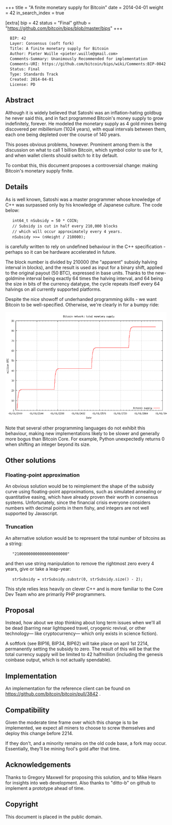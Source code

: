 +++
title = "A finite monetary supply for Bitcoin"
date = 2014-04-01
weight = 42
in_search_index = true

[extra]
bip = 42
status = "Final"
github = "https://github.com/bitcoin/bips/blob/master/bips"
+++

      BIP: 42
      Layer: Consensus (soft fork)
      Title: A finite monetary supply for Bitcoin
      Author: Pieter Wuille <pieter.wuille@gmail.com>
      Comments-Summary: Unanimously Recommended for implementation
      Comments-URI: https://github.com/bitcoin/bips/wiki/Comments:BIP-0042
      Status: Final
      Type: Standards Track
      Created: 2014-04-01
      License: PD

## Abstract

Although it is widely believed that Satoshi was an inflation-hating
goldbug he never said this, and in fact programmed Bitcoin's money
supply to grow indefinitely, forever. He modeled the monetary supply as
4 gold mines being discovered per mibillenium (1024 years), with equal
intervals between them, each one being depleted over the course of 140
years.

This poses obvious problems, however. Prominent among them is the
discussion on what to call 1 billion Bitcoin, which symbol color to use
for it, and when wallet clients should switch to it by default.

To combat this, this document proposes a controversial change: making
Bitcoin's monetary supply finite.

## Details

As is well known, Satoshi was a master programmer whose knowledge of C++
was surpassed only by his knowledge of Japanese culture. The code below:

`   int64_t nSubsidy = 50 * COIN;`  
`   // Subsidy is cut in half every 210,000 blocks`  
`   // which will occur approximately every 4 years.`  
`   nSubsidy >>= (nHeight / 210000);`

is carefully written to rely on undefined behaviour in the C++
specification - perhaps so it can be hardware accelerated in future.

The block number is divided by 210000 (the "apparent" subsidy halving
interval in blocks), and the result is used as input for a binary shift,
applied to the original payout (50 BTC), expressed in base units. Thanks
to the new-goldmine interval being exactly 64 times the halving
interval, and 64 being the size in bits of the currency datatype, the
cycle repeats itself every 64 halvings on all currently supported
platforms.

Despite the nice showoff of underhanded programming skills - we want
Bitcoin to be well-specified. Otherwise, we're clearly in for a bumpy
ride:

<img src="bip-0042/inflation.png"></img>

Note that several other programming languages do not exhibit this
behaviour, making new implementations likely to be slower and generally
more bogus than Bitcoin Core. For example, Python unexpectedly returns 0
when shifting an integer beyond its size.

## Other solutions

### Floating-point approximation

An obvious solution would be to reimplement the shape of the subsidy
curve using floating-point approximations, such as simulated annealing
or quantitative easing, which have already proven their worth in
consensus systems. Unfortunately, since the financial crisis everyone
considers numbers with decimal points in them fishy, and integers are
not well supported by Javascript.

### Truncation

An alternative solution would be to represent the total number of
bitcoins as a string:

`   "21000000000000000000000"`

and then use string manipulation to remove the rightmost zero every 4
years, give or take a leap-year:

`   strSubsidy = strSubsidy.substr(0, strSubsidy.size() - 2);`

This style relies less heavily on clever C++ and is more familiar to the
Core Dev Team who are primarily PHP programmers.

## Proposal

Instead, how about we stop thinking about long term issues when we'll
all be dead (barring near lightspeed travel, cryogenic revival, or other
technology— like cryptocurrency— which only exists in science fiction).

A softfork (see BIP16, BIP34, BIP62) will take place on april 1st 2214,
permanently setting the subsidy to zero. The result of this will be that
the total currency supply will be limited to 42 halfmillion (including
the genesis coinbase output, which is not actually spendable).

## Implementation

An implementation for the reference client can be found on
<https://github.com/bitcoin/bitcoin/pull/3842> .

## Compatibility

Given the moderate time frame over which this change is to be
implemented, we expect all miners to choose to screw themselves and
deploy this change before 2214.

If they don't, and a minority remains on the old code base, a fork may
occur. Essentially, they'll be mining fool's gold after that time.

## Acknowledgements

Thanks to Gregory Maxwell for proposing this solution, and to Mike Hearn
for insights into web development. Also thanks to "ditto-b" on github to
implement a prototype ahead of time.

## Copyright

This document is placed in the public domain.
